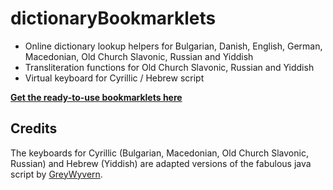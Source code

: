 # dictionaryBookmarklets
- Online dictionary lookup helpers for Bulgarian, Danish, English, German, Macedonian, Old Church Slavonic, Russian and Yiddish
- Transliteration functions for Old Church Slavonic, Russian and Yiddish
- Virtual keyboard for Cyrillic / Hebrew script

**[Get the ready-to-use bookmarklets here](https://pod-o-mart.github.io/dictionaryBookmarklets/)**


Credits
-------

The keyboards for Cyrillic (Bulgarian, Macedonian, Old Church Slavonic, Russian) and Hebrew (Yiddish) are adapted versions of the fabulous java script by [GreyWyvern](http://www.greywyvern.com/code/javascript/keyboard).
